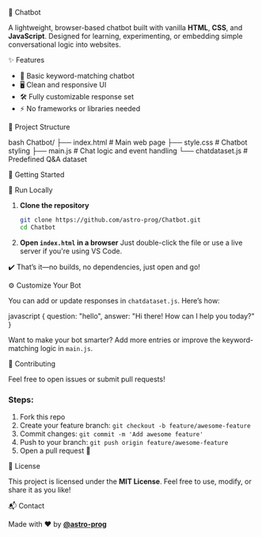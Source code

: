  💬 Chatbot

A lightweight, browser-based chatbot built with vanilla **HTML**, **CSS**, and **JavaScript**. Designed for learning, experimenting, or embedding simple conversational logic into websites.

 ✨ Features

* 🧠 Basic keyword-matching chatbot
* 🖥️ Clean and responsive UI
* 🛠️ Fully customizable response set
* ⚡ No frameworks or libraries needed


 📁 Project Structure

bash
Chatbot/
├── index.html        # Main web page
├── style.css         # Chatbot styling
├── main.js           # Chat logic and event handling
└── chatdataset.js    # Predefined Q&A dataset

🚀 Getting Started

🧪 Run Locally

1. **Clone the repository**

   ```bash
   git clone https://github.com/astro-prog/Chatbot.git
   cd Chatbot
   

2. **Open `index.html` in a browser**
   Just double-click the file or use a live server if you're using VS Code.

✔️ That’s it—no builds, no dependencies, just open and go!



⚙️ Customize Your Bot

You can add or update responses in `chatdataset.js`. Here’s how:

javascript
{
  question: "hello",
  answer: "Hi there! How can I help you today?"
}


Want to make your bot smarter? Add more entries or improve the keyword-matching logic in `main.js`.


 🤝 Contributing

Feel free to open issues or submit pull requests!

### Steps:

1. Fork this repo
2. Create your feature branch: `git checkout -b feature/awesome-feature`
3. Commit changes: `git commit -m 'Add awesome feature'`
4. Push to your branch: `git push origin feature/awesome-feature`
5. Open a pull request 🚀



📄 License

This project is licensed under the **MIT License**.
Feel free to use, modify, or share it as you like!



 📬 Contact

Made with ❤️ by [**@astro-prog**](https://github.com/astro-prog)


